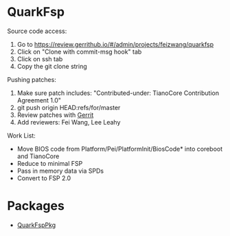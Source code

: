 # QuarkFsp

Source code access:

1. Go to https://review.gerrithub.io/#/admin/projects/feizwang/quarkfsp
2. Click on "Clone with commit-msg hook" tab
3. Click on ssh tab
4. Copy the git clone string

Pushing patches:

1. Make sure patch includes: "Contributed-under: TianoCore Contribution
Agreement 1.0"
2. git push origin HEAD:refs/for/master
3. Review patches with [Gerrit](https://review.gerrithub.io/)
4. Add reviewers: Fei Wang, Lee Leahy

Work List:

* Move BIOS code from Platform/Pei/PlatformInit/BiosCode* into coreboot and
TianoCore
* Reduce to minimal FSP
* Pass in memory data via SPDs
* Convert to FSP 2.0

# Packages

* [QuarkFspPkg](QuarkFspPkg)
